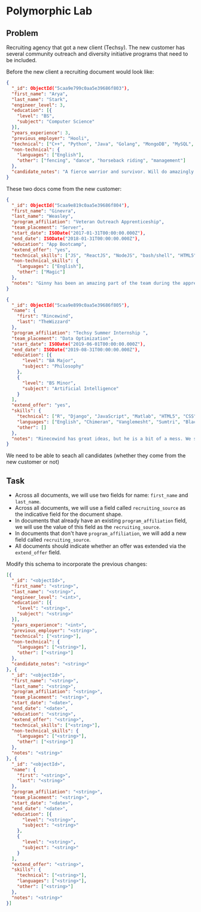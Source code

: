 # Polymorphic Lab

## Problem
Recruiting agency that got a new client (Techsy). The new customer has several community outreach and diversity initiative programs that need to be included.

Before the new client a recruiting document would look like:
```json
{
  "_id": ObjectId("5caa9e799c0aa5e39686f803"),
  "first_name": "Arya",
  "last_name": "Stark",
  "engineer_level": 3,
  "education": [{
    "level": "BS",
    "subject": "Computer Science"
  }],
  "years_experience": 3,
  "previous_employer": "Hooli",
  "technical": ["C++", "Python", "Java", "Golang", "MongoDB", "MySQL", "Bash/Shell"],
  "non-technical": {
    "languages": ["English"],
    "other": ["fencing", "dance", "horseback riding", "management"]
  },
  "candidate_notes": "A fierce warrior and survivor. Will do amazingly on any team."
}
```

These two docs come from the new customer:
```json
{
  "_id": ObjectId("5caa9e819c0aa5e39686f804"),
  "first_name": "Ginevra",
  "last_name": "Weasley",
  "program_affiliation": "Veteran Outreach Apprenticeship",
  "team_placement": "Server",
  "start_date": ISODate("2017-01-31T00:00:00.000Z"),
  "end_date": ISODate("2018-01-31T00:00:00.000Z"),
  "education": "App Bootcamp",
  "extend_offer": "yes",
  "technical_skills": ["JS", "ReactJS", "NodeJS", "bash/shell", "HTML5", "CSS", "Ruby on Rails", "Python"],
  "non-technical_skills": {
    "languages": ["English"],
    "other": ["Magic"]
  },
  "notes": "Ginny has been an amazing part of the team during the apprenticeship and we would love to extend her an offer to join us more permanently."
}
```
```json
{
  "_id": ObjectId("5caa9e899c0aa5e39686f805"),
  "name": {
    "first": "Rincewind",
    "last": "TheWizzard"
  },
  "program_affiliation": "Techsy Summer Internship ",
  "team_placement": "Data Optimization",
  "start_date": ISODate("2019-06-01T00:00:00.000Z"),
  "end_date": ISODate("2019-08-31T00:00:00.000Z"),
  "education": [{
      "level": "BA Major",
      "subject": "Philosophy"
    },
    {
      "level": "BS Minor",
      "subject": "Artificial Intelligence"
    }
  ],
  "extend_offer": "yes",
  "skills": {
    "technical": ["R", "Django", "JavaScript", "Matlab", "HTML5", "CSS", "Mathematica", "LaTeX", "Java", "JIRA"],
    "languages": ["English", "Chimeran", "Vanglemesht", "Sumtri", "Black Oroogu", "High Borogravian", "beTrobi"],
    "other": []
  },
  "notes": "Rinecewind has great ideas, but he is a bit of a mess. We still like him a lot and would love to keep him on board."
}
```

We need to be able to seach all candidates (whether they come from the new customer or not)

## Task

* Across all documents, we will use two fields for name: `first_name` and `last_name`.
* Across all documents, we will use a field called `recruiting_source` as the indicative field for the document shape.
* In documents that already have an existing `program_affiliation` field, we will use the value of this field as the `recruiting_source`.
* In documents that don't have `program_affiliation`, we will add a new field called `recruiting_source`.
* All documents should indicate whether an offer was extended via the `extend_offer` field.

Modify this schema to incorporate the previous changes:

```json
[{
  "_id": "<objectId>",
  "first_name": "<string>",
  "last_name": "<string>",
  "engineer_level": "<int>",
  "education": [{
    "level": "<string>",
    "subject": "<string>"
  }],
  "years_experience": "<int>",
  "previous_employer": "<string>",
  "technical": ["<string>"],
  "non-technical": {
    "languages": ["<string>"],
    "other": ["<string>"]
  },
  "candidate_notes": "<string>"
}, {
  "_id": "<objectId>",
  "first_name": "<string>",
  "last_name": "<string>",
  "program_affiliation": "<string>",
  "team_placement": "<string>",
  "start_date": "<date>",
  "end_date": "<date>",
  "education": "<string>",
  "extend_offer": "<string>",
  "technical_skills": ["<string>"],
  "non-technical_skills": {
    "languages": ["<string>"],
    "other": ["<string>"]
  },
  "notes": "<string>"
}, {
  "_id": "<objectId>",
  "name": {
    "first": "<string>",
    "last": "<string>"
  },
  "program_affiliation": "<string>",
  "team_placement": "<string>",
  "start_date": "<date>",
  "end_date": "<date>",
  "education": [{
      "level": "<string>",
      "subject": "<string>"
    },
    {
      "level": "<string>",
      "subject": "<string>"
    }
  ],
  "extend_offer": "<string>",
  "skills": {
    "technical": ["<string>"],
    "languages": ["<string>"],
    "other": ["<string>"]
  },
  "notes": "<string>"
}]
```
